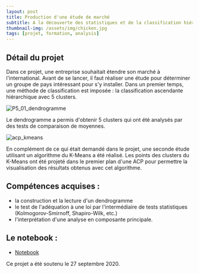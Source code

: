 ```yaml
---
layout: post
title: Production d'une étude de marché
subtitle: A la découverte des statistiques et de la classification hiérarchique
thumbnail-img: /assets/img/chicken.jpg
tags: [projet, formation, analysis]
---
```

## Détail du projet

Dans ce projet, une entreprise souhaitait étendre son marché à l'international. Avant de se lancer, il faut réaliser une étude pour déterminer un groupe de pays intéressant pour s'y installer. Dans un premier temps, une méthode de classification est imposée : la classification ascendante hiérarchique avec 5 clusters. 

![P5_01_dendrogramme](https://user-images.githubusercontent.com/64648386/115586828-4421e700-a2cd-11eb-8aae-81364bba8d6d.jpg)

Le dendrogramme a permis d'obtenir 5 clusters qui ont été analysés par des tests de comparaison de moyennes.

![acp_kmeans](https://user-images.githubusercontent.com/64648386/115587335-dd50fd80-a2cd-11eb-8fe2-3d0a72c0a666.png)

En complément de ce qui était demandé dans le projet, une seconde étude utilisant un algorithme du K-Means a été réalisé. Les points des clusters du K-Means ont été projeté dans le premier plan d'une ACP pour permettre la visualisation des résultats obtenus avec cet algorithme.


## Compétences acquises : 
- la construction et la lecture d'un dendrogramme
- le test de l'adéquation à une loi par l'intermédiaire de tests statistiques (Kolmogorov-Smirnoff, Shapiro-Wilk, etc.)
- l'interprétation d'une analyse en composante principale.

## Le notebook :
- [Notebook](https://github.com/Sylvariane/production_etude_de_marche/blob/master/P5_02_code.ipynb)

Ce projet a été soutenu le 27 septembre 2020.

